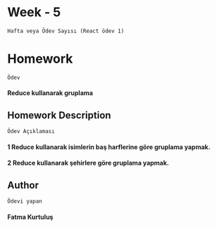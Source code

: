 # Week - 5
```Hafta veya Ödev Sayısı (React ödev 1)```

# Homework 
```Ödev```
#### Reduce kullanarak gruplama

## Homework Description

```Ödev Açıklaması ```
#### 1 Reduce kullanarak isimlerin baş harflerine göre gruplama yapmak.
#### 2 Reduce kullanarak şehirlere göre gruplama yapmak.


## Author

```Ödevi yapan```
#### Fatma Kurtuluş
